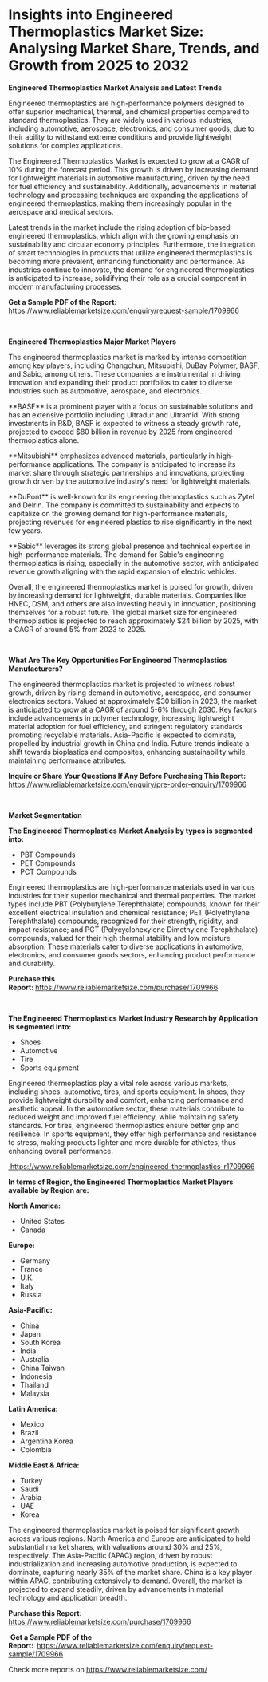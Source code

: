 <p><h1>Insights into Engineered Thermoplastics Market Size: Analysing Market Share, Trends, and Growth from 2025 to 2032</h1></p><p><strong>Engineered Thermoplastics Market Analysis and Latest Trends</strong></p>
<p><p>Engineered thermoplastics are high-performance polymers designed to offer superior mechanical, thermal, and chemical properties compared to standard thermoplastics. They are widely used in various industries, including automotive, aerospace, electronics, and consumer goods, due to their ability to withstand extreme conditions and provide lightweight solutions for complex applications. </p><p>The Engineered Thermoplastics Market is expected to grow at a CAGR of 10% during the forecast period. This growth is driven by increasing demand for lightweight materials in automotive manufacturing, driven by the need for fuel efficiency and sustainability. Additionally, advancements in material technology and processing techniques are expanding the applications of engineered thermoplastics, making them increasingly popular in the aerospace and medical sectors. </p><p>Latest trends in the market include the rising adoption of bio-based engineered thermoplastics, which align with the growing emphasis on sustainability and circular economy principles. Furthermore, the integration of smart technologies in products that utilize engineered thermoplastics is becoming more prevalent, enhancing functionality and performance. As industries continue to innovate, the demand for engineered thermoplastics is anticipated to increase, solidifying their role as a crucial component in modern manufacturing processes.</p></p>
<p><strong>Get a Sample PDF of the Report:&nbsp;</strong> <a href="https://www.reliablemarketsize.com/enquiry/request-sample/1709966?utm_campaign=1901&utm_medium=2&utm_source=Github&utm_content=ia&utm_term=10012025&utm_id=engineered-thermoplastics">https://www.reliablemarketsize.com/enquiry/request-sample/1709966</a></p>
<p>&nbsp;</p>
<p><strong>Engineered Thermoplastics Major Market Players</strong></p>
<p><p>The engineered thermoplastics market is marked by intense competition among key players, including Changchun, Mitsubishi, DuBay Polymer, BASF, and Sabic, among others. These companies are instrumental in driving innovation and expanding their product portfolios to cater to diverse industries such as automotive, aerospace, and electronics.</p><p>**BASF** is a prominent player with a focus on sustainable solutions and has an extensive portfolio including Ultradur and Ultramid. With strong investments in R&D, BASF is expected to witness a steady growth rate, projected to exceed $80 billion in revenue by 2025 from engineered thermoplastics alone.</p><p>**Mitsubishi** emphasizes advanced materials, particularly in high-performance applications. The company is anticipated to increase its market share through strategic partnerships and innovations, projecting growth driven by the automotive industry's need for lightweight materials.</p><p>**DuPont** is well-known for its engineering thermoplastics such as Zytel and Delrin. The company is committed to sustainability and expects to capitalize on the growing demand for high-performance materials, projecting revenues for engineered plastics to rise significantly in the next few years.</p><p>**Sabic** leverages its strong global presence and technical expertise in high-performance materials. The demand for Sabic's engineering thermoplastics is rising, especially in the automotive sector, with anticipated revenue growth aligning with the rapid expansion of electric vehicles.</p><p>Overall, the engineered thermoplastics market is poised for growth, driven by increasing demand for lightweight, durable materials. Companies like HNEC, DSM, and others are also investing heavily in innovation, positioning themselves for a robust future. The global market size for engineered thermoplastics is projected to reach approximately $24 billion by 2025, with a CAGR of around 5% from 2023 to 2025.</p></p>
<p>&nbsp;</p>
<p><strong>What Are The Key Opportunities For Engineered Thermoplastics Manufacturers?</strong></p>
<p><p>The engineered thermoplastics market is projected to witness robust growth, driven by rising demand in automotive, aerospace, and consumer electronics sectors. Valued at approximately $30 billion in 2023, the market is anticipated to grow at a CAGR of around 5-6% through 2030. Key factors include advancements in polymer technology, increasing lightweight material adoption for fuel efficiency, and stringent regulatory standards promoting recyclable materials. Asia-Pacific is expected to dominate, propelled by industrial growth in China and India. Future trends indicate a shift towards bioplastics and composites, enhancing sustainability while maintaining performance attributes.</p></p>
<p><strong>Inquire or Share Your Questions If Any Before Purchasing This Report:</strong> <a href="https://www.reliablemarketsize.com/enquiry/pre-order-enquiry/1709966?utm_campaign=1901&utm_medium=2&utm_source=Github&utm_content=ia&utm_term=10012025&utm_id=engineered-thermoplastics">https://www.reliablemarketsize.com/enquiry/pre-order-enquiry/1709966</a></p>
<p>&nbsp;</p>
<p><strong>Market Segmentation</strong></p>
<p><strong>The Engineered Thermoplastics Market Analysis by types is segmented into:</strong></p>
<p><ul><li>PBT Compounds</li><li>PET Compounds</li><li>PCT Compounds</li></ul></p>
<p><p>Engineered thermoplastics are high-performance materials used in various industries for their superior mechanical and thermal properties. The market types include PBT (Polybutylene Terephthalate) compounds, known for their excellent electrical insulation and chemical resistance; PET (Polyethylene Terephthalate) compounds, recognized for their strength, rigidity, and impact resistance; and PCT (Polycyclohexylene Dimethylene Terephthalate) compounds, valued for their high thermal stability and low moisture absorption. These materials cater to diverse applications in automotive, electronics, and consumer goods sectors, enhancing product performance and durability.</p></p>
<p><strong>Purchase this Report:&nbsp;</strong><a href="https://www.reliablemarketsize.com/purchase/1709966?utm_campaign=1901&utm_medium=2&utm_source=Github&utm_content=ia&utm_term=10012025&utm_id=engineered-thermoplastics">https://www.reliablemarketsize.com/purchase/1709966</a></p>
<p>&nbsp;</p>
<p><strong>The Engineered Thermoplastics Market Industry Research by Application is segmented into:</strong></p>
<p><ul><li>Shoes</li><li>Automotive</li><li>Tire</li><li>Sports equipment</li></ul></p>
<p><p>Engineered thermoplastics play a vital role across various markets, including shoes, automotive, tires, and sports equipment. In shoes, they provide lightweight durability and comfort, enhancing performance and aesthetic appeal. In the automotive sector, these materials contribute to reduced weight and improved fuel efficiency, while maintaining safety standards. For tires, engineered thermoplastics ensure better grip and resilience. In sports equipment, they offer high performance and resistance to stress, making products lighter and more durable for athletes, thus enhancing overall performance.</p></p>
<p><a href="https://www.reliablemarketsize.com/engineered-thermoplastics-r1709966?utm_campaign=1901&utm_medium=2&utm_source=Github&utm_content=ia&utm_term=10012025&utm_id=engineered-thermoplastics">&nbsp;https://www.reliablemarketsize.com/engineered-thermoplastics-r1709966</a></p>
<p><strong>In terms of Region, the Engineered Thermoplastics Market Players available by Region are:</strong></p>
<p>
    <p> <strong> North America: </strong>
        <ul>
            <li>United States</li>
            <li>Canada</li>
        </ul>
        </p> 
    <p> <strong> Europe: </strong>
        <ul>
            <li>Germany</li>
            <li>France</li>
            <li>U.K.</li>
            <li>Italy</li>
            <li>Russia</li>
        </ul>
        </p> 
    <p> <strong> Asia-Pacific: </strong>
        <ul>
            <li>China</li>
            <li>Japan</li>
            <li>South Korea</li>
            <li>India</li>
            <li>Australia</li>
            <li>China Taiwan</li>
            <li>Indonesia</li>
            <li>Thailand</li>
            <li>Malaysia</li>
        </ul>
        </p> 
    <p> <strong> Latin America: </strong>
        <ul>
            <li>Mexico</li>
            <li>Brazil</li>
            <li>Argentina Korea</li>
            <li>Colombia</li>
        </ul>
        </p> 
    <p> <strong> Middle East & Africa: </strong>
        <ul>
            <li>Turkey</li>
            <li>Saudi</li>
            <li>Arabia</li>
            <li>UAE</li>
            <li>Korea</li>
        </ul>
    </p>
    </p>
<p><p>The engineered thermoplastics market is poised for significant growth across various regions. North America and Europe are anticipated to hold substantial market shares, with valuations around 30% and 25%, respectively. The Asia-Pacific (APAC) region, driven by robust industrialization and increasing automotive production, is expected to dominate, capturing nearly 35% of the market share. China is a key player within APAC, contributing extensively to demand. Overall, the market is projected to expand steadily, driven by advancements in material technology and application breadth.</p></p>
<p><strong>Purchase this Report: </strong><a href="https://www.reliablemarketsize.com/purchase/1709966?utm_campaign=1901&utm_medium=2&utm_source=Github&utm_content=ia&utm_term=10012025&utm_id=engineered-thermoplastics">https://www.reliablemarketsize.com/purchase/1709966</a></p>
<p>&nbsp;<strong>Get a Sample PDF of the Report:&nbsp;&nbsp;</strong><a href="https://www.reliablemarketsize.com/enquiry/request-sample/1709966?utm_campaign=1901&utm_medium=2&utm_source=Github&utm_content=ia&utm_term=10012025&utm_id=engineered-thermoplastics">https://www.reliablemarketsize.com/enquiry/request-sample/1709966</a></p>
<p><strong></strong></p>
<p>Check more reports on <a href="https://www.reliablemarketsize.com/?utm_campaign=1901&utm_medium=2&utm_source=Github&utm_content=ia&utm_term=10012025&utm_id=engineered-thermoplastics">https://www.reliablemarketsize.com/</a></p>